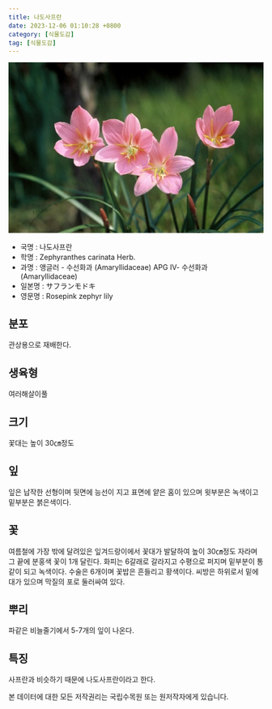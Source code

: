 ```yaml
---
title: 나도사프란
date: 2023-12-06 01:10:28 +0800
category: [식물도감]
tag: [식물도감]
---
```




![나도사프란](/assets/img/fileUpload/plants/basic/Amaryllidaceae/Zephyranthes/6152/1_th2.JPG)
- 국명 : 나도사프란
- 학명 : Zephyranthes carinata Herb.
- 과명 : 앵글러 - 수선화과 (Amaryllidaceae) APG Ⅳ- 수선화과 (Amaryllidaceae)
- 일본명 : サフランモドキ
- 영문명 : Rosepink zephyr lily


## 분포
관상용으로 재배한다.
## 생육형
여러해살이풀 
## 크기
꽃대는 높이 30㎝정도
## 잎
잎은 납작한 선형이며 뒷면에 능선이 지고 표면에 얕은 홈이 있으며 윗부분은 녹색이고 밑부분은 붉은색이다.
## 꽃
여름철에 가장 밖에 달려있은 잎겨드랑이에서 꽃대가 발달하여 높이 30㎝정도 자라며 그 끝에 분홍색 꽃이 1개 달린다. 화피는 6갈래로 갈라지고 수평으로 퍼지며 밑부분이 통같이 되고 녹색이다. 수술은 6개이며 꽃밥은 흔들리고 황색이다. 씨방은 하위로서 밑에 대가 있으며 막질의 포로 둘러싸여 있다.
## 뿌리
파같은 비늘줄기에서 5-7개의 잎이 나온다.
## 특징
사프란과 비슷하기 때문에 나도사프란이라고 한다.






본 데이터에 대한 모든 저작권리는 국립수목원 또는 원저작자에게 있습니다.
